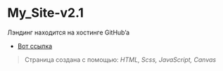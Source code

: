 # My_Site-v2.1

Лэндинг находится на хостинге GitHub’a
* [Вот ссылка](https://happy1dude.github.io/My_Site-v1.0)
> Страница создана с помощью: *HTML, Scss, JavaScript, Canvas*

